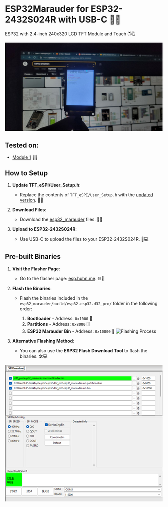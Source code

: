 # ESP32Marauder for ESP32-2432S024R with USB-C 🚀✨

ESP32 with 2.4-inch 240x320 LCD TFT Module and Touch 📺👆

![ESP32-2432S024R](https://github.com/Asmodeux2/ESP32Marauder_ESP32-2432S024R_CYD/blob/main/marauder.jpg)

## Tested on:
- [Module 1](https://s.click.aliexpress.com/e/_DD5uQKp) 🛒🌟

## How to Setup

1. **Update TFT_eSPI/User_Setup.h**:
   - Replace the contents of `TFT_eSPI/User_Setup.h` with the [updated version](https://github.com/b00mekk/ESP32-Marauder-ESP32-2432S024R/blob/main/User_Setup.h). 📄🔄

2. **Download Files**:
   - Download the [esp32_marauder](https://github.com/b00mekk/ESP32-Marauder-ESP32-2432S024R/tree/main/esp32_marauder) files. 📁💾

3. **Upload to ESP32-2432S024R**:
   - Use USB-C to upload the files to your ESP32-2432S024R. 🔌💻

## Pre-built Binaries

1. **Visit the Flasher Page**:
   - Go to the flasher page: [esp.huhn.me](https://esp.huhn.me/). 🌐🔗

2. **Flash the Binaries**:
   - Flash the binaries included in the `esp32_marauder/build/esp32.esp32.d32_pro/` folder in the following order:

     1. **Bootloader** - Address: `0x1000` 🔑
     2. **Partitions** - Address: `0x8000` 🗄️
     3. **ESP32 Marauder Bin** - Address: `0x10000` 💽
![Flashing Process](https://github.com/user-attachments/assets/b1dead25-7606-485b-9831-5a0921b3bc0e)

3. **Alternative Flashing Method**:
   - You can also use the **ESP32 Flash Download Tool** to flash the binaries. 🛠️💻

![Flashing Process](https://github.com/Asmodeux2/ESP32Marauder_ESP32-2432S024R_CYD/blob/main/flash_tool.png)
